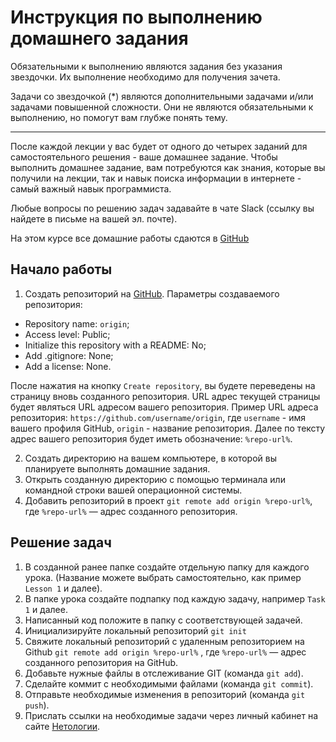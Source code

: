 # Инструкция по выполнению домашнего задания

Обязательными к выполнению являются задания без указания звездочки. Их выполнение необходимо для получения зачета.

Задачи со звездочкой (*) являются дополнительными задачами и/или задачами повышенной сложности. Они не являются обязательными к выполнению, но помогут вам глубже понять тему.

-----

После каждой лекции у вас будет от одного до четырех заданий для самостоятельного решения - ваше домашнее задание. Чтобы выполнить домашнее задание, вам потребуются как знания, которые вы получили на лекции, так и навык поиска информации в интернете - самый важный навык программиста.

Любые вопросы по решению задач задавайте в чате Slack (ссылку вы найдете в письме на вашей эл. почте).

На этом курсе все домашние работы сдаются в [GitHub](https://github.com/)

## Начало работы

1. Создать репозиторий на [GitHub](https://github.com/). Параметры создаваемого репозитория:
* Repository name: `origin`;
* Access level: Public;
* Initialize this repository with a README: No;
* Add .gitignore: None;
* Add a license: None.

После нажатия на кнопку `Create repository`, вы будете переведены на страницу вновь созданного репозитория.
URL адрес текущей страницы будет являться URL адресом вашего репозитория.
Пример URL адреса репозитория: `https://github.com/username/origin`, где `username` - имя вашего профиля GitHub, `origin` - название репозитория. Далее по тексту адрес вашего репозитория будет иметь обозначение: `%repo-url%`.

2. Создать директорию на вашем компьютере, в которой вы планируете выполнять домашние задания.
3. Открыть созданную директорию с помощью терминала или командной строки вашей операционной системы.
4. Добавить репозиторий в проект `git remote add origin %repo-url%`, где `%repo-url%` — адрес созданного репозитория.

## Решение задач
1. В созданной ранее папке создайте отдельную папку для каждого урока. (Название можете выбрать самостоятельно, как пример `Lesson 1` и далее).
2. В папке урока создайте подпапку под каждую задачу, например `Task 1` и далее.
3. Написанный код положите в папку с соответствующей задачей.
4. Инициализируйте локальный репозиторий `git init`
5. Свяжите локальный репозиторий с удаленным репозиторием на Github `git remote add origin %repo-url%` , где `%repo-url%` — адрес созданного репозитория на GitHub.
6. Добавьте нужные файлы в отслеживание GIT (команда `git add`).
7. Сделайте коммит с необходимыми файлами (команда `git commit`).
8. Отправьте необходимые изменения в репозиторий (команда `git push`).
9. Прислать ссылки на необходимые задачи через личный кабинет на сайте [Нетологии](https://netology.ru/).
